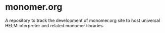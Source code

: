 # monomer.org
A repository to track the development of monomer.org site to host universal HELM interpreter and related monomer libraries.
